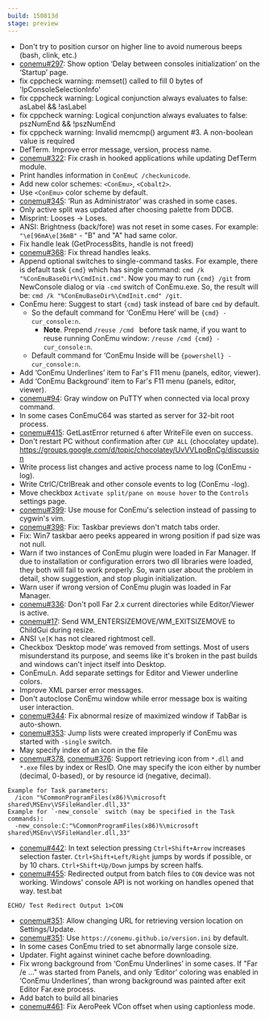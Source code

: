 ```yaml
---
build: 150813d
stage: preview
---
```


* Don't try to position cursor on higher line to avoid numerous beeps (bash, clink, etc.)
* [conemu#297](https://github.com/Maximus5/ConEmu/issues/297): Show option ‘Delay between consoles initialization’ on the ‘Startup’ page.
* fix cppcheck warning: memset() called to fill 0 bytes of 'lpConsoleSelectionInfo'
* fix cppcheck warning: Logical conjunction always evaluates to false: asLabel && !asLabel
* fix cppcheck warning: Logical conjunction always evaluates to false: pszNumEnd && !pszNumEnd
* fix cppcheck warning: Invalid memcmp() argument #3. A non-boolean value is required
* DefTerm. Improve error message, version, process name.
* [conemu#322](https://github.com/Maximus5/ConEmu/issues/322): Fix crash in hooked applications while updating DefTerm module.
* Print handles information in `ConEmuC /checkunicode`.
* Add new color schemes: `<ConEmu>`, `<Cobalt2>`.
* Use `<ConEmu>` color scheme by default.
* [conemu#345](https://github.com/Maximus5/ConEmu/issues/345): ‘Run as Administrator’ was crashed in some cases.
* Only active split was updated after choosing palette from DDCB.
* Misprint: Looses -> Loses.
* ANSI: Brightness (back/fore) was not reset in some cases.
  For example: `"\e[96mA\e[36mB"` - "B" and "A" had same color.
* Fix handle leak (GetProcessBits, handle is not freed)
* [conemu#368](https://github.com/Maximus5/ConEmu/issues/368): Fix thread handles leaks.
* Append optional switches to single-command tasks.
  For example, there is default task `{cmd}` which has single command:
  `cmd /k "%ConEmuBaseDir%\CmdInit.cmd"`.
  Now you may to run `{cmd} /git` from NewConsole dialog or via `-cmd`
  switch of ConEmu.exe. So, the result will be:
  `cmd /k "%ConEmuBaseDir%\CmdInit.cmd" /git`.
* ConEmu here: Suggest to start `{cmd}` task instead of bare `cmd` by default.
  * So the default command for ‘ConEmu Here’ will be `{cmd} -cur_console:n`.
    * **Note**. Prepend `/reuse /cmd ` before task name, if you want to reuse
      running ConEmu window: `/reuse /cmd {cmd} -cur_console:n`.
  * Default command for ‘ConEmu Inside will be `{powershell} -cur_console:n`.
* Add ‘ConEmu Underlines’ item to Far's F11 menu (panels, editor, viewer).
* Add ‘ConEmu Background’ item to Far's F11 menu (panels, editor, viewer).
* [conemu#94](https://github.com/Maximus5/ConEmu/issues/94): Gray window on PuTTY when connected via local proxy command.
* In some cases ConEmuC64 was started as server for 32-bit root process.
* [conemu#415](https://github.com/Maximus5/ConEmu/issues/415): GetLastError returned `6` after WriteFile even on success.
* Don't restart PC without confirmation after `CUP ALL` (chocolatey update).
  https://groups.google.com/d/topic/chocolatey/UvVVLpoBnCg/discussion
* Write process list changes and active process name to log (ConEmu -log).
* Write CtrlC/CtrlBreak and other console events to log (ConEmu -log).
* Move checkbox `Activate split/pane on mouse hover` to the `Controls` settings page.
* [conemu#399](https://github.com/Maximus5/ConEmu/issues/399): Use mouse for ConEmu's selection instead of passing to cygwin's vim.
* [conemu#398](https://github.com/Maximus5/ConEmu/issues/398): Fix: Taskbar previews don't match tabs order.
* Fix: Win7 taskbar aero peeks appeared in wrong position if pad size was not null.
* Warn if two instances of ConEmu plugin were loaded in Far Manager.
  If due to installation or configuration errors two dll libraries were
  loaded, they both will fail to work properly. So, warn user about the
  problem in detail, show suggestion, and stop plugin initialization.
* Warn user if wrong version of ConEmu plugin was loaded in Far Manager.
* [conemu#336](https://github.com/Maximus5/ConEmu/issues/336): Don't poll Far 2.x current directories while Editor/Viewer is active.
* [conemu#17](https://github.com/Maximus5/ConEmu/issues/17): Send WM_ENTERSIZEMOVE/WM_EXITSIZEMOVE to ChildGui during resize.
* ANSI `\e[K` has not cleared rightmost cell.
* Checkbox ‘Desktop mode’ was removed from settings.
  Most of users misunderstand its purpose, and seems like it's broken
  in the past builds and windows can't inject itself into Desktop.
* ConEmuLn. Add separate settings for Editor and Viewer underline colors.
* Improve XML parser error messages.
* Don't autoclose ConEmu window while error message box is waiting user interaction.
* [conemu#344](https://github.com/Maximus5/ConEmu/issues/344): Fix abnormal resize of maximized window if TabBar is auto-shown.
* [conemu#353](https://github.com/Maximus5/ConEmu/issues/353): Jump lists were created improperly if ConEmu was started with `-single` switch.
* May specify index of an icon in the file
* [conemu#378](https://github.com/Maximus5/ConEmu/issues/378), [conemu#376](https://github.com/Maximus5/ConEmu/issues/376): Support retrieving icon from `*.dll` and `*.exe` files by index or ResID.
  One may specify the icon either by number (decimal, 0-based),
  or by resource id (negative, decimal).

~~~
Example for Task parameters:
  /icon "%CommonProgramFiles(x86)%\microsoft shared\MSEnv\VSFileHandler.dll,33"
Example for `-new_console` switch (may be specified in the Task commands):
  -new_console:C:"%CommonProgramFiles(x86)%\microsoft shared\MSEnv\VSFileHandler.dll,33"
~~~

* [conemu#442](https://github.com/Maximus5/ConEmu/issues/442): In text selection pressing `Ctrl+Shift+Arrow` increases selection faster.
  `Ctrl+Shift+Left/Right` jumps by words if possible, or by 10 chars.
  `Ctrl+Shift+Up/Down` jumps by screen halfs.
* [conemu#455](https://github.com/Maximus5/ConEmu/issues/455): Redirected output from batch files to `CON` device was not working.
  Windows' console API is not working on handles opened that way.
  test.bat

~~~
ECHO/ Test Redirect Output 1>CON
~~~

* [conemu#351](https://github.com/Maximus5/ConEmu/issues/351): Allow changing URL for retrieving version location on Settings/Update.
* [conemu#351](https://github.com/Maximus5/ConEmu/issues/351): Use `https://conemu.github.io/version.ini` by default.
* In some cases ConEmu tried to set abnormally large console size.
* Updater. Fight against wininet cache before downloading.
* Fix wrong background from ‘ConEmu Underlines’ in some cases.
  If "Far /e ..." was started from Panels,
  and only ‘Editor’ coloring was enabled in ‘ConEmu Underlines’,
  than wrong background was painted after exit Editor Far.exe process.
* Add batch to build all binaries
* [conemu#461](https://github.com/Maximus5/ConEmu/issues/461): Fix AeroPeek VCon offset when using captionless mode.

